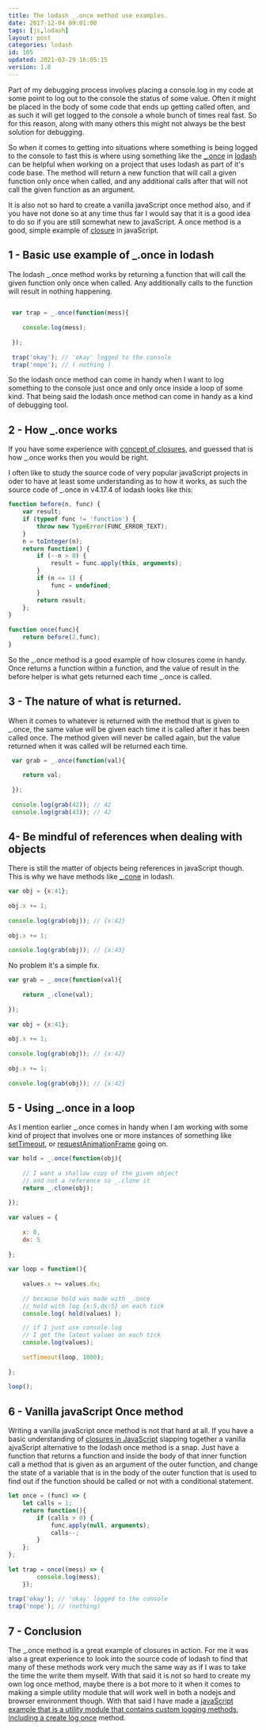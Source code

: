 ```yaml
---
title: The lodash _.once method use examples.
date: 2017-12-04 09:01:00
tags: [js,lodash]
layout: post
categories: lodash
id: 105
updated: 2021-03-29 16:05:15
version: 1.8
---
```


Part of my debugging process involves placing a console.log in my code at some point to log out to the console the status of some value. Often it might be placed in the body of some code that ends up getting called often, and as such it will get logged to the console a whole bunch of times real fast. So for this reason, along with many others this might not always be the best solution for debugging.

So when it comes to getting into situations where something is being logged to the console to fast this is where using something like the [\_.once](https://lodash.com/docs/4.17.4#once) in [lodash](https://lodash.com/) can be helpful when working on a project that uses lodash as part of it's code base. The method will return a new function that will call a given function only once when called, and any additional calls after that will not call the given function as an argument.

It is also not so hard to create a vanilla javaScript once method also, and if you have not done so at any time thus far I would say that it is a good idea to do so if you are still somewhat new to javaScript. A once method is a good, simple example of [closure](/2019/02/22/js-javascript-closure/) in javaScript.

<!-- more -->

## 1 - Basic use example of \_.once in lodash

The lodash \_.once method works by returning a function that will call the given function only once when called. Any additionally calls to the function will result in nothing happening.

```js
 
 var trap = _.once(function(mess){
 
    console.log(mess);
 
 });
 
 trap('okay'); // 'okay' logged to the console
 trap('nope'); // ( nothing )
```

So the lodash once method can come in handy when I want to log something to the console just once and only once inside a loop of some kind. That being said the lodash once method can come in handy as a kind of debugging tool.

## 2 - How \_.once works

If you have some experience with <a href="https://en.wikipedia.org/wiki/Closure_(computer_programming)">concept of closures</a>, and guessed that is how \_.once works then you would be right.

I often like to study the source code of very popular javaScript projects in oder to have at least some understanding as to how it works, as such the source code of \_.once in v4.17.4 of lodash looks like this:

```js
function before(n, func) {
    var result;
    if (typeof func != 'function') {
        throw new TypeError(FUNC_ERROR_TEXT);
    }
    n = toInteger(n);
    return function() {
        if (--n > 0) {
            result = func.apply(this, arguments);
        }
        if (n <= 1) {
            func = undefined;
        }
        return result;
    };
}
 
function once(func){
    return before(2,func);
}
```

So the \_.once method is a good example of how closures come in handy. Once returns a function within a function, and the value of result in the before helper is what gets returned each time \_.once is called.

## 3 - The nature of what is returned.

When it comes to whatever is returned with the method that is given to \_.once, the same value will be given each time it is called after it has been called once. The method given will never be called again, but the value returned when it was called will be returned each time.

```js
 var grab = _.once(function(val){
 
    return val;
 
 });
 
 console.log(grab(42)); // 42
 console.log(grab(43)); // 42
```

## 4- Be mindful of references when dealing with objects

There is still the matter of objects being references in javaScript though. This is why we have methods like [\_.cone](/2017/10/02/lodash_clone/) in lodash.

```js
var obj = {x:41};
 
obj.x += 1;
 
console.log(grab(obj)); // {x:42}
 
obj.x += 1;
 
console.log(grab(obj)); // {x:43}
```

No problem it's a simple fix.

```js
var grab = _.once(function(val){
 
    return _.clone(val);
 
});
 
var obj = {x:41};
 
obj.x += 1;
 
console.log(grab(obj)); // {x:42}
 
obj.x += 1;
 
console.log(grab(obj)); // {x:42}
```

## 5 - Using \_.once in a loop

As I mention earlier \_.once comes in handy when I am working with some kind of project that involves one or more instances of something like [setTimeout](https://developer.mozilla.org/en-US/docs/Web/API/WindowOrWorkerGlobalScope/setTimeout), or [requestAnimationFrame](https://developer.mozilla.org/en-US/docs/Web/API/window/requestAnimationFrame) going on.

```js
var hold = _.once(function(obj){
 
    // I want a shallow copy of the given object
    // and not a reference so _.clone it
    return _.clone(obj);
 
});
 
var values = {
 
    x: 0,
    dx: 5
 
};
 
var loop = function(){
 
    values.x += values.dx;
 
    // because hold was made with _.once
    // hold with log {x:5,dx:5} on each tick
    console.log( hold(values) );

    // if I just use console.log
    // I get the latest values on each tick
    console.log(values);
 
    setTimeout(loop, 1000);
 
};
 
loop();
```

## 6 - Vanilla javaScript Once method

Writing a vanilla javaScript once method is not that hard at all. If you have a basic understanding of [closures in JavaScript](/2019/02/22/js-javascript-closure/) slapping together a vanilla ajvaScript alternative to the lodash once method is a snap. Just have a function that returns a function and inside the body of that inner function call a method that is given as an argument of the outer function, and change the state of a variable that is in the body of the outer function that is used to find out if the function should be called or not with a conditional statement.

```js
let once = (func) => {
    let calls = 1;
    return function(){
        if (calls > 0) {
            func.apply(null, arguments);
            calls--;
        }
    };
};
 
let trap = once((mess) => {
        console.log(mess);
    });
 
trap('okay'); // 'okay' logged to the console
trap('nope'); // (nothing)
```

## 7 - Conclusion

The \_.once method is a great example of closures in action. For me it was also a great experience to look into the source code of lodash to find that many of these methods work very much the same way as if I was to take the time the write them myself. With that said it is not so hard to create my own log once method, maybe there is a bot more to it when it comes to making a simple utility module that will work well in both a nodejs and browser environment though. With that said I have made a [javaScript example that is a utility module that contains custom logging methods, including a create log once](/2021/03/29/js-javascript-example-log-once/) method.

